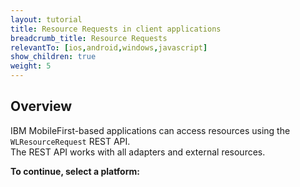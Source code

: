 ```yaml
---
layout: tutorial
title: Resource Requests in client applications
breadcrumb_title: Resource Requests
relevantTo: [ios,android,windows,javascript]
show_children: true
weight: 5
---
```

<!-- NLS_CHARSET=UTF-8 -->
## Overview
IBM MobileFirst-based applications can access resources using the `WLResourceRequest` REST API.  
The REST API works with all adapters and external resources.

**To continue, select a platform:**

